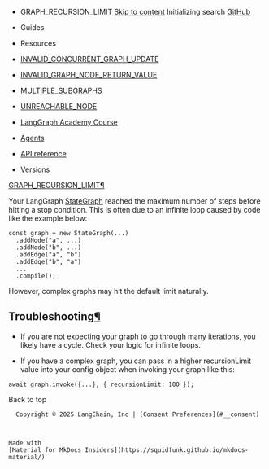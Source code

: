 - GRAPH_RECURSION_LIMIT [Skip to content](#graph_recursion_limit) Initializing search [GitHub](https://github.com/langchain-ai/langgraphjs)

- Guides

- Resources

- [INVALID_CONCURRENT_GRAPH_UPDATE](../INVALID_CONCURRENT_GRAPH_UPDATE/)

- [INVALID_GRAPH_NODE_RETURN_VALUE](../INVALID_GRAPH_NODE_RETURN_VALUE/)

- [MULTIPLE_SUBGRAPHS](../MULTIPLE_SUBGRAPHS/)

- [UNREACHABLE_NODE](../UNREACHABLE_NODE/)

- [LangGraph Academy Course](https://academy.langchain.com/courses/intro-to-langgraph)

- [Agents](../../../agents/overview/)

- [API reference](../../../reference/)

- [Versions](../../../versions/)

[GRAPH_RECURSION_LIMIT¶](#graph_recursion_limit)

Your LangGraph [StateGraph](https://langchain-ai.github.io/langgraphjs/reference/classes/langgraph.StateGraph.html) reached the maximum number of steps before hitting a stop condition. This is often due to an infinite loop caused by code like the example below:

```
const graph = new StateGraph(...)
  .addNode("a", ...)
  .addNode("b", ...)
  .addEdge("a", "b")
  .addEdge("b", "a")
  ...
  .compile();

```

However, complex graphs may hit the default limit naturally.

## Troubleshooting[¶](#troubleshooting)

- If you are not expecting your graph to go through many iterations, you likely have a cycle. Check your logic for infinite loops.

- If you have a complex graph, you can pass in a higher recursionLimit value into your config object when invoking your graph like this:

```
await graph.invoke({...}, { recursionLimit: 100 });

```

  Back to top

      Copyright © 2025 LangChain, Inc | [Consent Preferences](#__consent)



    Made with
    [Material for MkDocs Insiders](https://squidfunk.github.io/mkdocs-material/)

[](https://langchain-ai.github.io/langgraph/)
[](https://github.com/langchain-ai/langgraphjs)
[](https://twitter.com/LangChainAI)